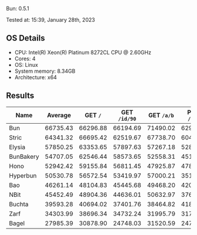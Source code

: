 Bun: 0.5.1

Tested at: 15:39, January 28th, 2023

## OS Details
- CPU: Intel(R) Xeon(R) Platinum 8272CL CPU @ 2.60GHz
- Cores: 4
- OS: Linux
- System memory: 8.34GB
- Architecture: x64

## Results
| Name | Average | GET `/` | GET `/id/90` | GET `/a/b` | POST `/json` |
| --- | --- | --- | --- | --- | --- | 
| Bun | 66735.43 | 66296.88 | 66194.69 | 71490.02 | 62960.12 |
| Stric | 64341.32 | 66695.42 | 62519.67 | 67738.70 | 60411.50 |
| Elysia | 57850.25 | 63353.65 | 57897.63 | 57267.18 | 52882.54 |
| BunBakery | 54707.05 | 62546.44 | 58573.65 | 52558.31 | 45149.81 |
| Hono | 52942.42 | 59155.84 | 56811.45 | 47925.87 | 47876.52 |
| Hyperbun | 50530.78 | 56572.54 | 53419.97 | 57000.21 | 35130.40 |
| Bao | 46261.14 | 48104.83 | 45445.68 | 49468.20 | 42025.83 |
| NBit | 45452.49 | 48904.36 | 44636.01 | 50632.97 | 37636.64 |
| Buchta | 39593.28 | 40694.02 | 37401.76 | 38464.82 | 41812.51 |
| Zarf | 34303.99 | 38696.34 | 34732.24 | 31995.79 | 31791.58 |
| Bagel | 27985.39 | 30878.90 | 24748.03 | 31520.59 | 24794.02 |